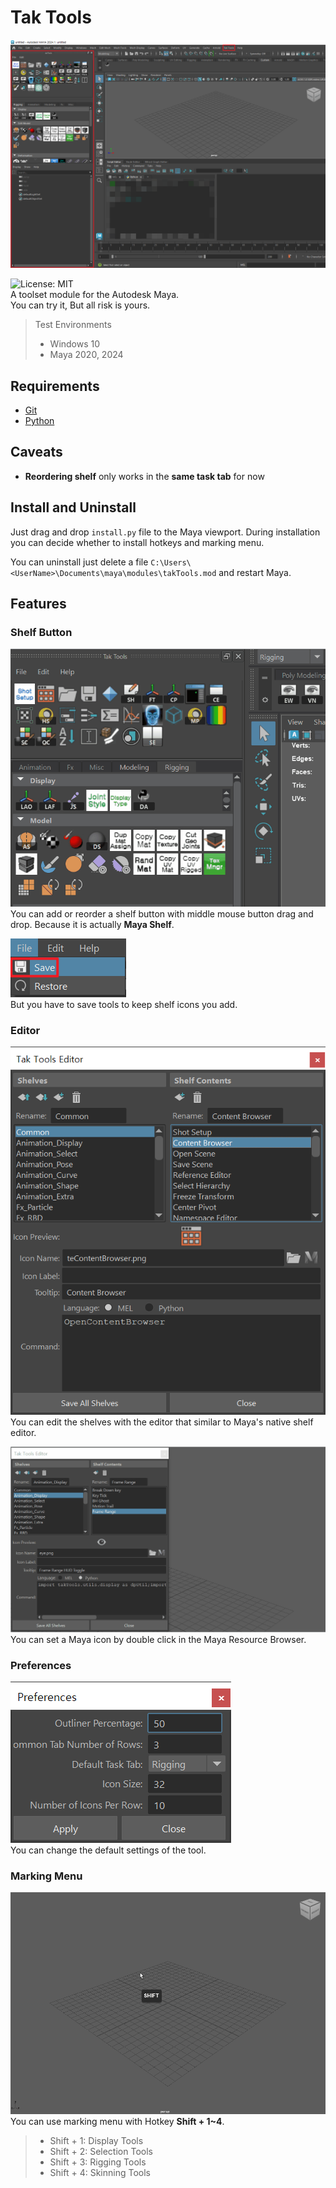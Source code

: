 # Tak Tools
![takTools](./images/takTools.png)

![License: MIT](https://img.shields.io/badge/license-MIT-green.svg)\
A toolset module for the Autodesk Maya.\
You can try it, But all risk is yours.

> Test Environments
> * Windows 10
> * Maya 2020, 2024

## Requirements
- [Git](https://git-scm.com/downloads)
- [Python](https://www.python.org/downloads/)

## Caveats
- **Reordering shelf** only works in the **same task tab** for now

## Install and Uninstall
Just drag and drop `install.py` file to the Maya viewport. During installation you can decide whether to install hotkeys and marking menu.

You can uninstall just delete a file `C:\Users\<UserName>\Documents\maya\modules\takTools.mod` and restart Maya.

## Features
### Shelf Button
![addingShelfIcon](./images/takTools_addingShelfIcon.gif)\
You can add or reorder a shelf button with middle mouse button drag and drop. Because it is actually **Maya Shelf**.

![takToolsSave](./images/takTools_save.png)\
But you have to save tools to keep shelf icons you add.

### Editor
![takToolsEditor](./images/takToolsEditor.png)\
You can edit the shelves with the editor that similar to Maya's native shelf editor.

![takToolsEditorMayaIcon](./images/takToolsMayaIcon.gif)\
You can set a Maya icon by double click in the Maya Resource Browser.

### Preferences
![takToolsPreferences](./images/takToolsPreferences.png)\
You can change the default settings of the tool.

### Marking Menu
![takToolsMarkingMenu](./images/takTools_markingMenu.gif)\
You can use marking menu with Hotkey **Shift + 1~4**.
> - Shift + 1: Display Tools
> - Shift + 2: Selection Tools
> - Shift + 3: Rigging Tools
> - Shift + 4: Skinning Tools
